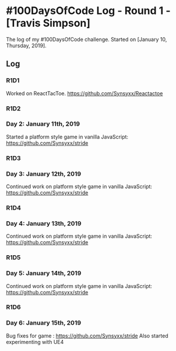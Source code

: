 # #100DaysOfCode Log - Round 1 - [Travis Simpson]

The log of my #100DaysOfCode challenge. Started on [January 10, Thursday, 2019].

## Log

### R1D1 
Worked on ReactTacToe. https://github.com/Synsyxx/Reactactoe

### R1D2
### Day 2: January 11th, 2019

Started a platform style game in vanilla JavaScript: https://github.com/Synsyxx/stride

### R1D3
### Day 3: January 12th, 2019

Continued work on platform style game in vanilla JavaScript: https://github.com/Synsyxx/stride

### R1D4
### Day 4: January 13th, 2019

Continued work on platform style game in vanilla JavaScript: https://github.com/Synsyxx/stride

### R1D5
### Day 5: January 14th, 2019

Continued work on platform style game in vanilla JavaScript: https://github.com/Synsyxx/stride

### R1D6
### Day 6: January 15th, 2019

Bug fixes for game : https://github.com/Synsyxx/stride
Also started experimenting with UE4

